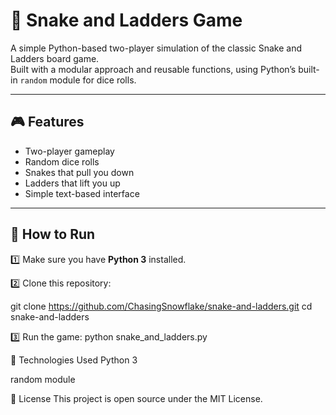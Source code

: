 # 🐍 Snake and Ladders Game

A simple Python-based two-player simulation of the classic Snake and Ladders board game.  
Built with a modular approach and reusable functions, using Python’s built-in `random` module for dice rolls.

---

## 🎮 Features

- Two-player gameplay
- Random dice rolls
- Snakes that pull you down
- Ladders that lift you up
- Simple text-based interface

---

## 🚀 How to Run

1️⃣ Make sure you have **Python 3** installed.

2️⃣ Clone this repository:

git clone https://github.com/ChasingSnowflake/snake-and-ladders.git
cd snake-and-ladders

3️⃣ Run the game:
python snake_and_ladders.py

📌 Technologies Used
Python 3

random module

📜 License
This project is open source under the MIT License.
